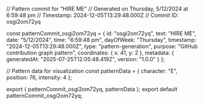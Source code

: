 // Pattern commit for "HIRE ME"
// Generated on Thursday, 5/12/2024 at 6:59:48 pm
// Timestamp: 2024-12-05T13:29:48.000Z
// Commit ID: osgi2om72yq

const patternCommit_osgi2om72yq = {
  id: "osgi2om72yq",
  text: "HIRE ME",
  date: "5/12/2024",
  time: "6:59:48 pm",
  dayOfWeek: "Thursday",
  timestamp: "2024-12-05T13:29:48.000Z",
  type: "pattern-generation",
  purpose: "GitHub contribution graph pattern",
  coordinates: {
    x: 41,
    y: 2
  },
  metadata: {
    generatedAt: "2025-07-25T12:05:46.419Z",
    version: "1.0.0"
  }
};

// Pattern data for visualization
const patternData = {
  character: "E",
  position: 76,
  intensity: 4
};

export { patternCommit_osgi2om72yq, patternData };
export default patternCommit_osgi2om72yq;
